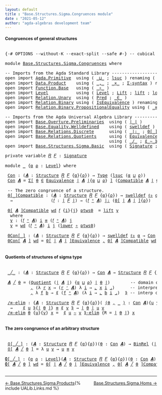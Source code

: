 ```yaml
---
layout: default
title : "Base.Structures.Sigma.Congruences module"
date : "2021-05-12"
author: "agda-algebras development team"
---
```


#### <a id="congruences-of-general-structures">Congruences of general structures</a>

<pre class="Agda">

<a id="238" class="Symbol">{-#</a> <a id="242" class="Keyword">OPTIONS</a> <a id="250" class="Pragma">--without-K</a> <a id="262" class="Pragma">--exact-split</a> <a id="276" class="Pragma">--safe</a> <a id="283" class="Symbol">#-}</a> <a id="287" class="Comment">-- cubical #-}</a>

<a id="303" class="Keyword">module</a> <a id="310" href="Base.Structures.Sigma.Congruences.html" class="Module">Base.Structures.Sigma.Congruences</a> <a id="344" class="Keyword">where</a>

<a id="351" class="Comment">-- Imports from the Agda Standard Library ------------------------------------------------</a>
<a id="442" class="Keyword">open</a> <a id="447" class="Keyword">import</a> <a id="454" href="Agda.Primitive.html" class="Module">Agda.Primitive</a>  <a id="470" class="Keyword">using</a> <a id="476" class="Symbol">(</a> <a id="478" href="Agda.Primitive.html#810" class="Primitive Operator">_⊔_</a> <a id="482" class="Symbol">;</a> <a id="484" href="Agda.Primitive.html#780" class="Primitive">lsuc</a> <a id="489" class="Symbol">)</a> <a id="491" class="Keyword">renaming</a> <a id="500" class="Symbol">(</a> <a id="502" href="Agda.Primitive.html#326" class="Primitive">Set</a> <a id="506" class="Symbol">to</a> <a id="509" class="Primitive">Type</a> <a id="514" class="Symbol">;</a> <a id="516" href="Agda.Primitive.html#764" class="Primitive">lzero</a> <a id="522" class="Symbol">to</a> <a id="525" class="Primitive">ℓ₀</a> <a id="528" class="Symbol">)</a>
<a id="530" class="Keyword">open</a> <a id="535" class="Keyword">import</a> <a id="542" href="Data.Product.html" class="Module">Data.Product</a>    <a id="558" class="Keyword">using</a> <a id="564" class="Symbol">(</a> <a id="566" href="Agda.Builtin.Sigma.html#236" class="InductiveConstructor Operator">_,_</a> <a id="570" class="Symbol">;</a> <a id="572" href="Data.Product.html#1167" class="Function Operator">_×_</a> <a id="576" class="Symbol">;</a> <a id="578" href="Data.Product.html#916" class="Function">Σ-syntax</a> <a id="587" class="Symbol">)</a> <a id="589" class="Keyword">renaming</a> <a id="598" class="Symbol">(</a> <a id="600" href="Agda.Builtin.Sigma.html#252" class="Field">proj₁</a> <a id="606" class="Symbol">to</a> <a id="609" class="Field">fst</a> <a id="613" class="Symbol">)</a>
<a id="615" class="Keyword">open</a> <a id="620" class="Keyword">import</a> <a id="627" href="Function.Base.html" class="Module">Function.Base</a>   <a id="643" class="Keyword">using</a> <a id="649" class="Symbol">(</a> <a id="651" href="Function.Base.html#1031" class="Function Operator">_∘_</a> <a id="655" class="Symbol">)</a>
<a id="657" class="Keyword">open</a> <a id="662" class="Keyword">import</a> <a id="669" href="Level.html" class="Module">Level</a>           <a id="685" class="Keyword">using</a> <a id="691" class="Symbol">(</a> <a id="693" href="Agda.Primitive.html#597" class="Postulate">Level</a> <a id="699" class="Symbol">;</a> <a id="701" href="Level.html#400" class="Record">Lift</a> <a id="706" class="Symbol">;</a> <a id="708" href="Level.html#457" class="InductiveConstructor">lift</a> <a id="713" class="Symbol">;</a> <a id="715" href="Level.html#470" class="Field">lower</a> <a id="721" class="Symbol">)</a>
<a id="723" class="Keyword">open</a> <a id="728" class="Keyword">import</a> <a id="735" href="Relation.Unary.html" class="Module">Relation.Unary</a>  <a id="751" class="Keyword">using</a> <a id="757" class="Symbol">(</a> <a id="759" href="Relation.Unary.html#1101" class="Function">Pred</a> <a id="764" class="Symbol">;</a> <a id="766" href="Relation.Unary.html#1523" class="Function Operator">_∈_</a> <a id="770" class="Symbol">)</a>
<a id="772" class="Keyword">open</a> <a id="777" class="Keyword">import</a> <a id="784" href="Relation.Binary.html" class="Module">Relation.Binary</a> <a id="800" class="Keyword">using</a> <a id="806" class="Symbol">(</a> <a id="808" href="Relation.Binary.Structures.html#1522" class="Record">IsEquivalence</a> <a id="822" class="Symbol">)</a> <a id="824" class="Keyword">renaming</a> <a id="833" class="Symbol">(</a> <a id="835" href="Relation.Binary.Core.html#882" class="Function">Rel</a> <a id="839" class="Symbol">to</a> <a id="842" class="Function">BinRel</a> <a id="849" class="Symbol">)</a>
<a id="851" class="Keyword">open</a> <a id="856" class="Keyword">import</a> <a id="863" href="Relation.Binary.PropositionalEquality.html" class="Module">Relation.Binary.PropositionalEquality</a> <a id="901" class="Keyword">using</a> <a id="907" class="Symbol">(</a> <a id="909" href="Agda.Builtin.Equality.html#151" class="Datatype Operator">_≡_</a> <a id="913" class="Symbol">)</a>

<a id="916" class="Comment">-- Imports from the Agda Universal Algebra Library ---------------------------------------</a>
<a id="1007" class="Keyword">open</a> <a id="1012" class="Keyword">import</a> <a id="1019" href="Base.Overture.Preliminaries.html" class="Module">Base.Overture.Preliminaries</a>  <a id="1048" class="Keyword">using</a> <a id="1054" class="Symbol">(</a> <a id="1056" href="Base.Overture.Preliminaries.html#4402" class="Function Operator">∣_∣</a> <a id="1060" class="Symbol">)</a>
<a id="1062" class="Keyword">open</a> <a id="1067" class="Keyword">import</a> <a id="1074" href="Base.Equality.Welldefined.html" class="Module">Base.Equality.Welldefined</a>    <a id="1103" class="Keyword">using</a> <a id="1109" class="Symbol">(</a> <a id="1111" href="Base.Equality.Welldefined.html#2671" class="Function">swelldef</a> <a id="1120" class="Symbol">)</a>
<a id="1122" class="Keyword">open</a> <a id="1127" class="Keyword">import</a> <a id="1134" href="Base.Relations.Discrete.html" class="Module">Base.Relations.Discrete</a>      <a id="1163" class="Keyword">using</a> <a id="1169" class="Symbol">(</a> <a id="1171" href="Base.Relations.Discrete.html#7026" class="Function Operator">_|:_</a> <a id="1176" class="Symbol">;</a> <a id="1178" href="Base.Relations.Discrete.html#4680" class="Function Operator">0[_]</a> <a id="1183" class="Symbol">)</a>
<a id="1185" class="Keyword">open</a> <a id="1190" class="Keyword">import</a> <a id="1197" href="Base.Relations.Quotients.html" class="Module">Base.Relations.Quotients</a>     <a id="1226" class="Keyword">using</a> <a id="1232" class="Symbol">(</a> <a id="1234" href="Base.Relations.Quotients.html#1836" class="Function">Equivalence</a> <a id="1246" class="Symbol">;</a> <a id="1248" href="Base.Relations.Quotients.html#5406" class="Function Operator">⟪_⟫</a> <a id="1252" class="Symbol">;</a> <a id="1254" href="Base.Relations.Quotients.html#5597" class="Function Operator">⌞_⌟</a> <a id="1258" class="Symbol">;</a> <a id="1260" href="Base.Relations.Quotients.html#7126" class="Function Operator">0[_]Equivalence</a> <a id="1276" class="Symbol">)</a>
                                         <a id="1319" class="Keyword">using</a> <a id="1325" class="Symbol">(</a> <a id="1327" href="Base.Relations.Quotients.html#5178" class="Function Operator">_/_</a> <a id="1331" class="Symbol">;</a> <a id="1333" href="Base.Relations.Quotients.html#7252" class="Function Operator">⟪_∼_⟫-elim</a> <a id="1344" class="Symbol">;</a> <a id="1346" href="Base.Relations.Quotients.html#5053" class="Function">Quotient</a> <a id="1355" class="Symbol">)</a>
<a id="1357" class="Keyword">open</a> <a id="1362" class="Keyword">import</a> <a id="1369" href="Base.Structures.Sigma.Basic.html" class="Module">Base.Structures.Sigma.Basic</a>  <a id="1398" class="Keyword">using</a> <a id="1404" class="Symbol">(</a> <a id="1406" href="Base.Structures.Sigma.Basic.html#1204" class="Function">Signature</a> <a id="1416" class="Symbol">;</a> <a id="1418" href="Base.Structures.Sigma.Basic.html#1365" class="Function">Structure</a> <a id="1428" class="Symbol">;</a> <a id="1430" href="Base.Structures.Sigma.Basic.html#2611" class="Function Operator">_ᵒ_</a> <a id="1434" class="Symbol">;</a> <a id="1436" href="Base.Structures.Sigma.Basic.html#2705" class="Function">Compatible</a> <a id="1447" class="Symbol">;</a> <a id="1449" href="Base.Structures.Sigma.Basic.html#2515" class="Function Operator">_ʳ_</a> <a id="1453" class="Symbol">)</a>

<a id="1456" class="Keyword">private</a> <a id="1464" class="Keyword">variable</a> <a id="1473" href="Base.Structures.Sigma.Congruences.html#1473" class="Generalizable">𝑅</a> <a id="1475" href="Base.Structures.Sigma.Congruences.html#1475" class="Generalizable">𝐹</a> <a id="1477" class="Symbol">:</a> <a id="1479" href="Base.Structures.Sigma.Basic.html#1204" class="Function">Signature</a>

<a id="1490" class="Keyword">module</a> <a id="1497" href="Base.Structures.Sigma.Congruences.html#1497" class="Module">_</a> <a id="1499" class="Symbol">{</a><a id="1500" href="Base.Structures.Sigma.Congruences.html#1500" class="Bound">α</a> <a id="1502" href="Base.Structures.Sigma.Congruences.html#1502" class="Bound">ρ</a> <a id="1504" class="Symbol">:</a> <a id="1506" href="Agda.Primitive.html#597" class="Postulate">Level</a><a id="1511" class="Symbol">}</a> <a id="1513" class="Keyword">where</a>

 <a id="1521" href="Base.Structures.Sigma.Congruences.html#1521" class="Function">Con</a> <a id="1525" class="Symbol">:</a> <a id="1527" class="Symbol">(</a><a id="1528" href="Base.Structures.Sigma.Congruences.html#1528" class="Bound">𝑨</a> <a id="1530" class="Symbol">:</a> <a id="1532" href="Base.Structures.Sigma.Basic.html#1365" class="Function">Structure</a> <a id="1542" href="Base.Structures.Sigma.Congruences.html#1473" class="Generalizable">𝑅</a> <a id="1544" href="Base.Structures.Sigma.Congruences.html#1475" class="Generalizable">𝐹</a> <a id="1546" class="Symbol">{</a><a id="1547" href="Base.Structures.Sigma.Congruences.html#1500" class="Bound">α</a><a id="1548" class="Symbol">}{</a><a id="1550" href="Base.Structures.Sigma.Congruences.html#1502" class="Bound">ρ</a><a id="1551" class="Symbol">})</a> <a id="1554" class="Symbol">→</a> <a id="1556" href="Base.Structures.Sigma.Congruences.html#509" class="Primitive">Type</a> <a id="1561" class="Symbol">(</a><a id="1562" href="Agda.Primitive.html#780" class="Primitive">lsuc</a> <a id="1567" class="Symbol">(</a><a id="1568" href="Base.Structures.Sigma.Congruences.html#1500" class="Bound">α</a> <a id="1570" href="Agda.Primitive.html#810" class="Primitive Operator">⊔</a> <a id="1572" href="Base.Structures.Sigma.Congruences.html#1502" class="Bound">ρ</a><a id="1573" class="Symbol">))</a>
 <a id="1577" href="Base.Structures.Sigma.Congruences.html#1521" class="Function">Con</a> <a id="1581" href="Base.Structures.Sigma.Congruences.html#1581" class="Bound">𝑨</a> <a id="1583" class="Symbol">=</a> <a id="1585" href="Data.Product.html#916" class="Function">Σ[</a> <a id="1588" href="Base.Structures.Sigma.Congruences.html#1588" class="Bound">θ</a> <a id="1590" href="Data.Product.html#916" class="Function">∈</a> <a id="1592" href="Base.Relations.Quotients.html#1836" class="Function">Equivalence</a> <a id="1604" href="Base.Overture.Preliminaries.html#4402" class="Function Operator">∣</a> <a id="1606" href="Base.Structures.Sigma.Congruences.html#1581" class="Bound">𝑨</a> <a id="1608" href="Base.Overture.Preliminaries.html#4402" class="Function Operator">∣</a><a id="1609" class="Symbol">{</a><a id="1610" href="Base.Structures.Sigma.Congruences.html#1500" class="Bound">α</a> <a id="1612" href="Agda.Primitive.html#810" class="Primitive Operator">⊔</a> <a id="1614" href="Base.Structures.Sigma.Congruences.html#1502" class="Bound">ρ</a><a id="1615" class="Symbol">}</a> <a id="1617" href="Data.Product.html#916" class="Function">]</a> <a id="1619" class="Symbol">(</a><a id="1620" href="Base.Structures.Sigma.Basic.html#2705" class="Function">Compatible</a> <a id="1631" href="Base.Structures.Sigma.Congruences.html#1581" class="Bound">𝑨</a> <a id="1633" href="Base.Overture.Preliminaries.html#4402" class="Function Operator">∣</a> <a id="1635" href="Base.Structures.Sigma.Congruences.html#1588" class="Bound">θ</a> <a id="1637" href="Base.Overture.Preliminaries.html#4402" class="Function Operator">∣</a><a id="1638" class="Symbol">)</a>

 <a id="1642" class="Comment">-- The zero congruence of a structure.</a>
 <a id="1682" href="Base.Structures.Sigma.Congruences.html#1682" class="Function Operator">0[_]Compatible</a> <a id="1697" class="Symbol">:</a> <a id="1699" class="Symbol">(</a><a id="1700" href="Base.Structures.Sigma.Congruences.html#1700" class="Bound">𝑨</a> <a id="1702" class="Symbol">:</a> <a id="1704" href="Base.Structures.Sigma.Basic.html#1365" class="Function">Structure</a> <a id="1714" href="Base.Structures.Sigma.Congruences.html#1473" class="Generalizable">𝑅</a> <a id="1716" href="Base.Structures.Sigma.Congruences.html#1475" class="Generalizable">𝐹</a> <a id="1718" class="Symbol">{</a><a id="1719" href="Base.Structures.Sigma.Congruences.html#1500" class="Bound">α</a><a id="1720" class="Symbol">}{</a><a id="1722" href="Base.Structures.Sigma.Congruences.html#1502" class="Bound">ρ</a><a id="1723" class="Symbol">})</a> <a id="1726" class="Symbol">→</a> <a id="1728" href="Base.Equality.Welldefined.html#2671" class="Function">swelldef</a> <a id="1737" href="Base.Structures.Sigma.Congruences.html#525" class="Primitive">ℓ₀</a> <a id="1740" href="Base.Structures.Sigma.Congruences.html#1500" class="Bound">α</a>
  <a id="1744" class="Symbol">→</a>               <a id="1760" class="Symbol">(</a><a id="1761" href="Base.Structures.Sigma.Congruences.html#1761" class="Bound">𝑓</a> <a id="1763" class="Symbol">:</a> <a id="1765" href="Base.Overture.Preliminaries.html#4402" class="Function Operator">∣</a> <a id="1767" href="Base.Structures.Sigma.Congruences.html#1475" class="Generalizable">𝐹</a> <a id="1769" href="Base.Overture.Preliminaries.html#4402" class="Function Operator">∣</a><a id="1770" class="Symbol">)</a> <a id="1772" class="Symbol">→</a> <a id="1774" class="Symbol">(</a><a id="1775" href="Base.Structures.Sigma.Congruences.html#1761" class="Bound">𝑓</a> <a id="1777" href="Base.Structures.Sigma.Basic.html#2611" class="Function Operator">ᵒ</a> <a id="1779" href="Base.Structures.Sigma.Congruences.html#1700" class="Bound">𝑨</a><a id="1780" class="Symbol">)</a> <a id="1782" href="Base.Relations.Discrete.html#7026" class="Function Operator">|:</a> <a id="1785" class="Symbol">(</a><a id="1786" href="Base.Relations.Discrete.html#4680" class="Function Operator">0[</a> <a id="1789" href="Base.Overture.Preliminaries.html#4402" class="Function Operator">∣</a> <a id="1791" href="Base.Structures.Sigma.Congruences.html#1700" class="Bound">𝑨</a> <a id="1793" href="Base.Overture.Preliminaries.html#4402" class="Function Operator">∣</a> <a id="1795" href="Base.Relations.Discrete.html#4680" class="Function Operator">]</a><a id="1796" class="Symbol">{</a><a id="1797" href="Base.Structures.Sigma.Congruences.html#1502" class="Bound">ρ</a><a id="1798" class="Symbol">})</a>

 <a id="1803" href="Base.Structures.Sigma.Congruences.html#1682" class="Function Operator">0[</a> <a id="1806" href="Base.Structures.Sigma.Congruences.html#1806" class="Bound">𝑨</a> <a id="1808" href="Base.Structures.Sigma.Congruences.html#1682" class="Function Operator">]Compatible</a> <a id="1820" href="Base.Structures.Sigma.Congruences.html#1820" class="Bound">wd</a> <a id="1823" href="Base.Structures.Sigma.Congruences.html#1823" class="Bound">𝑓</a> <a id="1825" class="Symbol">{</a><a id="1826" href="Base.Structures.Sigma.Congruences.html#1826" class="Bound">i</a><a id="1827" class="Symbol">}{</a><a id="1829" href="Base.Structures.Sigma.Congruences.html#1829" class="Bound">j</a><a id="1830" class="Symbol">}</a> <a id="1832" href="Base.Structures.Sigma.Congruences.html#1832" class="Bound">ptws0</a>  <a id="1839" class="Symbol">=</a> <a id="1841" href="Level.html#457" class="InductiveConstructor">lift</a> <a id="1846" href="Base.Structures.Sigma.Congruences.html#1858" class="Function">γ</a>
  <a id="1850" class="Keyword">where</a>
  <a id="1858" href="Base.Structures.Sigma.Congruences.html#1858" class="Function">γ</a> <a id="1860" class="Symbol">:</a> <a id="1862" class="Symbol">(</a><a id="1863" href="Base.Structures.Sigma.Congruences.html#1823" class="Bound">𝑓</a> <a id="1865" href="Base.Structures.Sigma.Basic.html#2611" class="Function Operator">ᵒ</a> <a id="1867" href="Base.Structures.Sigma.Congruences.html#1806" class="Bound">𝑨</a><a id="1868" class="Symbol">)</a> <a id="1870" href="Base.Structures.Sigma.Congruences.html#1826" class="Bound">i</a> <a id="1872" href="Agda.Builtin.Equality.html#151" class="Datatype Operator">≡</a> <a id="1874" class="Symbol">(</a><a id="1875" href="Base.Structures.Sigma.Congruences.html#1823" class="Bound">𝑓</a> <a id="1877" href="Base.Structures.Sigma.Basic.html#2611" class="Function Operator">ᵒ</a> <a id="1879" href="Base.Structures.Sigma.Congruences.html#1806" class="Bound">𝑨</a><a id="1880" class="Symbol">)</a> <a id="1882" href="Base.Structures.Sigma.Congruences.html#1829" class="Bound">j</a>
  <a id="1886" href="Base.Structures.Sigma.Congruences.html#1858" class="Function">γ</a> <a id="1888" class="Symbol">=</a> <a id="1890" href="Base.Structures.Sigma.Congruences.html#1820" class="Bound">wd</a> <a id="1893" class="Symbol">(</a><a id="1894" href="Base.Structures.Sigma.Congruences.html#1823" class="Bound">𝑓</a> <a id="1896" href="Base.Structures.Sigma.Basic.html#2611" class="Function Operator">ᵒ</a> <a id="1898" href="Base.Structures.Sigma.Congruences.html#1806" class="Bound">𝑨</a><a id="1899" class="Symbol">)</a> <a id="1901" href="Base.Structures.Sigma.Congruences.html#1826" class="Bound">i</a> <a id="1903" href="Base.Structures.Sigma.Congruences.html#1829" class="Bound">j</a> <a id="1905" class="Symbol">(</a><a id="1906" href="Level.html#470" class="Field">lower</a> <a id="1912" href="Function.Base.html#1031" class="Function Operator">∘</a> <a id="1914" href="Base.Structures.Sigma.Congruences.html#1832" class="Bound">ptws0</a><a id="1919" class="Symbol">)</a>

 <a id="1923" href="Base.Structures.Sigma.Congruences.html#1923" class="Function Operator">0Con[_]</a> <a id="1931" class="Symbol">:</a> <a id="1933" class="Symbol">(</a><a id="1934" href="Base.Structures.Sigma.Congruences.html#1934" class="Bound">𝑨</a> <a id="1936" class="Symbol">:</a> <a id="1938" href="Base.Structures.Sigma.Basic.html#1365" class="Function">Structure</a> <a id="1948" href="Base.Structures.Sigma.Congruences.html#1473" class="Generalizable">𝑅</a> <a id="1950" href="Base.Structures.Sigma.Congruences.html#1475" class="Generalizable">𝐹</a> <a id="1952" class="Symbol">{</a><a id="1953" href="Base.Structures.Sigma.Congruences.html#1500" class="Bound">α</a><a id="1954" class="Symbol">}{</a><a id="1956" href="Base.Structures.Sigma.Congruences.html#1502" class="Bound">ρ</a><a id="1957" class="Symbol">})</a> <a id="1960" class="Symbol">→</a> <a id="1962" href="Base.Equality.Welldefined.html#2671" class="Function">swelldef</a> <a id="1971" href="Base.Structures.Sigma.Congruences.html#525" class="Primitive">ℓ₀</a> <a id="1974" href="Base.Structures.Sigma.Congruences.html#1500" class="Bound">α</a> <a id="1976" class="Symbol">→</a> <a id="1978" href="Base.Structures.Sigma.Congruences.html#1521" class="Function">Con</a> <a id="1982" href="Base.Structures.Sigma.Congruences.html#1934" class="Bound">𝑨</a>
 <a id="1985" href="Base.Structures.Sigma.Congruences.html#1923" class="Function Operator">0Con[</a> <a id="1991" href="Base.Structures.Sigma.Congruences.html#1991" class="Bound">𝑨</a> <a id="1993" href="Base.Structures.Sigma.Congruences.html#1923" class="Function Operator">]</a> <a id="1995" href="Base.Structures.Sigma.Congruences.html#1995" class="Bound">wd</a> <a id="1998" class="Symbol">=</a> <a id="2000" href="Base.Relations.Quotients.html#7126" class="Function Operator">0[</a> <a id="2003" href="Base.Overture.Preliminaries.html#4402" class="Function Operator">∣</a> <a id="2005" href="Base.Structures.Sigma.Congruences.html#1991" class="Bound">𝑨</a> <a id="2007" href="Base.Overture.Preliminaries.html#4402" class="Function Operator">∣</a> <a id="2009" href="Base.Relations.Quotients.html#7126" class="Function Operator">]Equivalence</a> <a id="2022" href="Agda.Builtin.Sigma.html#236" class="InductiveConstructor Operator">,</a> <a id="2024" href="Base.Structures.Sigma.Congruences.html#1682" class="Function Operator">0[</a> <a id="2027" href="Base.Structures.Sigma.Congruences.html#1991" class="Bound">𝑨</a> <a id="2029" href="Base.Structures.Sigma.Congruences.html#1682" class="Function Operator">]Compatible</a> <a id="2041" href="Base.Structures.Sigma.Congruences.html#1995" class="Bound">wd</a>

</pre>


#### <a id="quotient-structures">Quotients of structures of sigma type</a>

<pre class="Agda">

 <a id="2149" href="Base.Structures.Sigma.Congruences.html#2149" class="Function Operator">_╱_</a> <a id="2153" class="Symbol">:</a> <a id="2155" class="Symbol">(</a><a id="2156" href="Base.Structures.Sigma.Congruences.html#2156" class="Bound">𝑨</a> <a id="2158" class="Symbol">:</a> <a id="2160" href="Base.Structures.Sigma.Basic.html#1365" class="Function">Structure</a> <a id="2170" href="Base.Structures.Sigma.Congruences.html#1473" class="Generalizable">𝑅</a> <a id="2172" href="Base.Structures.Sigma.Congruences.html#1475" class="Generalizable">𝐹</a> <a id="2174" class="Symbol">{</a><a id="2175" href="Base.Structures.Sigma.Congruences.html#1500" class="Bound">α</a><a id="2176" class="Symbol">}{</a><a id="2178" href="Base.Structures.Sigma.Congruences.html#1502" class="Bound">ρ</a><a id="2179" class="Symbol">})</a> <a id="2182" class="Symbol">→</a> <a id="2184" href="Base.Structures.Sigma.Congruences.html#1521" class="Function">Con</a> <a id="2188" href="Base.Structures.Sigma.Congruences.html#2156" class="Bound">𝑨</a> <a id="2190" class="Symbol">→</a> <a id="2192" href="Base.Structures.Sigma.Basic.html#1365" class="Function">Structure</a> <a id="2202" href="Base.Structures.Sigma.Congruences.html#1473" class="Generalizable">𝑅</a> <a id="2204" href="Base.Structures.Sigma.Congruences.html#1475" class="Generalizable">𝐹</a> <a id="2206" class="Symbol">{</a><a id="2207" href="Agda.Primitive.html#780" class="Primitive">lsuc</a> <a id="2212" class="Symbol">(</a><a id="2213" href="Base.Structures.Sigma.Congruences.html#1500" class="Bound">α</a> <a id="2215" href="Agda.Primitive.html#810" class="Primitive Operator">⊔</a> <a id="2217" href="Base.Structures.Sigma.Congruences.html#1502" class="Bound">ρ</a><a id="2218" class="Symbol">)}{</a><a id="2221" href="Base.Structures.Sigma.Congruences.html#1502" class="Bound">ρ</a><a id="2222" class="Symbol">}</a>

 <a id="2226" href="Base.Structures.Sigma.Congruences.html#2226" class="Bound">𝑨</a> <a id="2228" href="Base.Structures.Sigma.Congruences.html#2149" class="Function Operator">╱</a> <a id="2230" href="Base.Structures.Sigma.Congruences.html#2230" class="Bound">θ</a> <a id="2232" class="Symbol">=</a> <a id="2234" class="Symbol">(</a><a id="2235" href="Base.Relations.Quotients.html#5053" class="Function">Quotient</a> <a id="2244" class="Symbol">(</a><a id="2245" href="Base.Overture.Preliminaries.html#4402" class="Function Operator">∣</a> <a id="2247" href="Base.Structures.Sigma.Congruences.html#2226" class="Bound">𝑨</a> <a id="2249" href="Base.Overture.Preliminaries.html#4402" class="Function Operator">∣</a><a id="2250" class="Symbol">)</a> <a id="2252" class="Symbol">{</a><a id="2253" href="Base.Structures.Sigma.Congruences.html#1500" class="Bound">α</a> <a id="2255" href="Agda.Primitive.html#810" class="Primitive Operator">⊔</a> <a id="2257" href="Base.Structures.Sigma.Congruences.html#1502" class="Bound">ρ</a><a id="2258" class="Symbol">}</a> <a id="2260" href="Base.Overture.Preliminaries.html#4402" class="Function Operator">∣</a> <a id="2262" href="Base.Structures.Sigma.Congruences.html#2230" class="Bound">θ</a> <a id="2264" href="Base.Overture.Preliminaries.html#4402" class="Function Operator">∣</a><a id="2265" class="Symbol">)</a>        <a id="2274" class="Comment">-- domain of quotient structure</a>
          <a id="2316" href="Agda.Builtin.Sigma.html#236" class="InductiveConstructor Operator">,</a> <a id="2318" class="Symbol">(λ</a> <a id="2321" href="Base.Structures.Sigma.Congruences.html#2321" class="Bound">r</a> <a id="2323" href="Base.Structures.Sigma.Congruences.html#2323" class="Bound">x</a> <a id="2325" class="Symbol">→</a> <a id="2327" class="Symbol">(</a><a id="2328" href="Base.Structures.Sigma.Congruences.html#2321" class="Bound">r</a> <a id="2330" href="Base.Structures.Sigma.Basic.html#2515" class="Function Operator">ʳ</a> <a id="2332" href="Base.Structures.Sigma.Congruences.html#2226" class="Bound">𝑨</a><a id="2333" class="Symbol">)</a> <a id="2335" class="Symbol">λ</a> <a id="2337" href="Base.Structures.Sigma.Congruences.html#2337" class="Bound">i</a> <a id="2339" class="Symbol">→</a> <a id="2341" href="Base.Relations.Quotients.html#5597" class="Function Operator">⌞</a> <a id="2343" href="Base.Structures.Sigma.Congruences.html#2323" class="Bound">x</a> <a id="2345" href="Base.Structures.Sigma.Congruences.html#2337" class="Bound">i</a> <a id="2347" href="Base.Relations.Quotients.html#5597" class="Function Operator">⌟</a><a id="2348" class="Symbol">)</a>      <a id="2355" class="Comment">-- interpretation of relations</a>
          <a id="2396" href="Agda.Builtin.Sigma.html#236" class="InductiveConstructor Operator">,</a> <a id="2398" class="Symbol">λ</a> <a id="2400" href="Base.Structures.Sigma.Congruences.html#2400" class="Bound">f</a> <a id="2402" href="Base.Structures.Sigma.Congruences.html#2402" class="Bound">b</a> <a id="2404" class="Symbol">→</a> <a id="2406" href="Base.Relations.Quotients.html#5406" class="Function Operator">⟪</a> <a id="2408" class="Symbol">(</a><a id="2409" href="Base.Structures.Sigma.Congruences.html#2400" class="Bound">f</a> <a id="2411" href="Base.Structures.Sigma.Basic.html#2611" class="Function Operator">ᵒ</a> <a id="2413" href="Base.Structures.Sigma.Congruences.html#2226" class="Bound">𝑨</a><a id="2414" class="Symbol">)</a> <a id="2416" class="Symbol">(λ</a> <a id="2419" href="Base.Structures.Sigma.Congruences.html#2419" class="Bound">i</a> <a id="2421" class="Symbol">→</a> <a id="2423" href="Base.Relations.Quotients.html#5597" class="Function Operator">⌞</a> <a id="2425" href="Base.Structures.Sigma.Congruences.html#2402" class="Bound">b</a> <a id="2427" href="Base.Structures.Sigma.Congruences.html#2419" class="Bound">i</a> <a id="2429" href="Base.Relations.Quotients.html#5597" class="Function Operator">⌟</a><a id="2430" class="Symbol">)</a>  <a id="2433" href="Base.Relations.Quotients.html#5406" class="Function Operator">⟫</a> <a id="2435" class="Comment">-- interp of operations</a>

 <a id="2461" href="Base.Structures.Sigma.Congruences.html#2461" class="Function">/≡-elim</a> <a id="2469" class="Symbol">:</a> <a id="2471" class="Symbol">{</a><a id="2472" href="Base.Structures.Sigma.Congruences.html#2472" class="Bound">𝑨</a> <a id="2474" class="Symbol">:</a> <a id="2476" href="Base.Structures.Sigma.Basic.html#1365" class="Function">Structure</a> <a id="2486" href="Base.Structures.Sigma.Congruences.html#1473" class="Generalizable">𝑅</a> <a id="2488" href="Base.Structures.Sigma.Congruences.html#1475" class="Generalizable">𝐹</a> <a id="2490" class="Symbol">{</a><a id="2491" href="Base.Structures.Sigma.Congruences.html#1500" class="Bound">α</a><a id="2492" class="Symbol">}{</a><a id="2494" href="Base.Structures.Sigma.Congruences.html#1502" class="Bound">ρ</a><a id="2495" class="Symbol">}}(</a> <a id="2499" href="Base.Structures.Sigma.Congruences.html#2499" class="Symbol">(</a><a id="2500" href="Base.Structures.Sigma.Congruences.html#2500" class="Bound">θ</a> <a id="2502" href="Agda.Builtin.Sigma.html#236" class="InductiveConstructor Operator">,</a> <a id="2504" href="Base.Structures.Sigma.Congruences.html#2499" class="Symbol">_</a> <a id="2506" href="Base.Structures.Sigma.Congruences.html#2499" class="Symbol">)</a> <a id="2508" class="Symbol">:</a> <a id="2510" href="Base.Structures.Sigma.Congruences.html#1521" class="Function">Con</a> <a id="2514" href="Base.Structures.Sigma.Congruences.html#2472" class="Bound">𝑨</a><a id="2515" class="Symbol">){</a><a id="2517" href="Base.Structures.Sigma.Congruences.html#2517" class="Bound">u</a> <a id="2519" href="Base.Structures.Sigma.Congruences.html#2519" class="Bound">v</a> <a id="2521" class="Symbol">:</a> <a id="2523" href="Base.Overture.Preliminaries.html#4402" class="Function Operator">∣</a> <a id="2525" href="Base.Structures.Sigma.Congruences.html#2472" class="Bound">𝑨</a> <a id="2527" href="Base.Overture.Preliminaries.html#4402" class="Function Operator">∣</a><a id="2528" class="Symbol">}</a>
  <a id="2532" class="Symbol">→</a>    <a id="2537" href="Base.Relations.Quotients.html#5406" class="Function Operator">⟪</a> <a id="2539" href="Base.Structures.Sigma.Congruences.html#2517" class="Bound">u</a> <a id="2541" href="Base.Relations.Quotients.html#5406" class="Function Operator">⟫</a><a id="2542" class="Symbol">{</a><a id="2543" href="Base.Overture.Preliminaries.html#4402" class="Function Operator">∣</a> <a id="2545" href="Base.Structures.Sigma.Congruences.html#2500" class="Bound">θ</a> <a id="2547" href="Base.Overture.Preliminaries.html#4402" class="Function Operator">∣</a><a id="2548" class="Symbol">}</a> <a id="2550" href="Agda.Builtin.Equality.html#151" class="Datatype Operator">≡</a> <a id="2552" href="Base.Relations.Quotients.html#5406" class="Function Operator">⟪</a> <a id="2554" href="Base.Structures.Sigma.Congruences.html#2519" class="Bound">v</a> <a id="2556" href="Base.Relations.Quotients.html#5406" class="Function Operator">⟫</a> <a id="2558" class="Symbol">→</a> <a id="2560" href="Base.Overture.Preliminaries.html#4402" class="Function Operator">∣</a> <a id="2562" href="Base.Structures.Sigma.Congruences.html#2500" class="Bound">θ</a> <a id="2564" href="Base.Overture.Preliminaries.html#4402" class="Function Operator">∣</a> <a id="2566" href="Base.Structures.Sigma.Congruences.html#2517" class="Bound">u</a> <a id="2568" href="Base.Structures.Sigma.Congruences.html#2519" class="Bound">v</a>
 <a id="2571" href="Base.Structures.Sigma.Congruences.html#2461" class="Function">/≡-elim</a> <a id="2579" href="Base.Structures.Sigma.Congruences.html#2579" class="Bound">θ</a> <a id="2581" class="Symbol">{</a><a id="2582" href="Base.Structures.Sigma.Congruences.html#2582" class="Bound">u</a><a id="2583" class="Symbol">}{</a><a id="2585" href="Base.Structures.Sigma.Congruences.html#2585" class="Bound">v</a><a id="2586" class="Symbol">}</a> <a id="2588" href="Base.Structures.Sigma.Congruences.html#2588" class="Bound">x</a> <a id="2590" class="Symbol">=</a>  <a id="2593" href="Base.Relations.Quotients.html#7252" class="Function Operator">⟪</a> <a id="2595" href="Base.Structures.Sigma.Congruences.html#2582" class="Bound">u</a> <a id="2597" href="Base.Relations.Quotients.html#7252" class="Function Operator">∼</a> <a id="2599" href="Base.Structures.Sigma.Congruences.html#2585" class="Bound">v</a> <a id="2601" href="Base.Relations.Quotients.html#7252" class="Function Operator">⟫-elim</a> <a id="2608" class="Symbol">{</a><a id="2609" class="Argument">R</a> <a id="2611" class="Symbol">=</a> <a id="2613" href="Base.Overture.Preliminaries.html#4402" class="Function Operator">∣</a> <a id="2615" href="Base.Structures.Sigma.Congruences.html#2579" class="Bound">θ</a> <a id="2617" href="Base.Overture.Preliminaries.html#4402" class="Function Operator">∣</a><a id="2618" class="Symbol">}</a> <a id="2620" href="Base.Structures.Sigma.Congruences.html#2588" class="Bound">x</a>

</pre>

#### <a id="the-zero-congruence-of-an-arbitrary-structure">The zero congruence of an arbitrary structure</a>

<pre class="Agda">

 <a id="2760" href="Base.Structures.Sigma.Congruences.html#2760" class="Function Operator">𝟘[_╱_]</a> <a id="2767" class="Symbol">:</a> <a id="2769" class="Symbol">(</a><a id="2770" href="Base.Structures.Sigma.Congruences.html#2770" class="Bound">𝑨</a> <a id="2772" class="Symbol">:</a> <a id="2774" href="Base.Structures.Sigma.Basic.html#1365" class="Function">Structure</a> <a id="2784" href="Base.Structures.Sigma.Congruences.html#1473" class="Generalizable">𝑅</a> <a id="2786" href="Base.Structures.Sigma.Congruences.html#1475" class="Generalizable">𝐹</a> <a id="2788" class="Symbol">{</a><a id="2789" href="Base.Structures.Sigma.Congruences.html#1500" class="Bound">α</a><a id="2790" class="Symbol">}{</a><a id="2792" href="Base.Structures.Sigma.Congruences.html#1502" class="Bound">ρ</a><a id="2793" class="Symbol">})(</a><a id="2796" href="Base.Structures.Sigma.Congruences.html#2796" class="Bound">θ</a> <a id="2798" class="Symbol">:</a> <a id="2800" href="Base.Structures.Sigma.Congruences.html#1521" class="Function">Con</a> <a id="2804" href="Base.Structures.Sigma.Congruences.html#2770" class="Bound">𝑨</a><a id="2805" class="Symbol">)</a> <a id="2807" class="Symbol">→</a> <a id="2809" href="Base.Structures.Sigma.Congruences.html#842" class="Function">BinRel</a> <a id="2816" class="Symbol">(</a><a id="2817" href="Base.Overture.Preliminaries.html#4402" class="Function Operator">∣</a> <a id="2819" href="Base.Structures.Sigma.Congruences.html#2770" class="Bound">𝑨</a> <a id="2821" href="Base.Overture.Preliminaries.html#4402" class="Function Operator">∣</a> <a id="2823" href="Base.Relations.Quotients.html#5178" class="Function Operator">/</a> <a id="2825" class="Symbol">(</a><a id="2826" href="Base.Structures.Sigma.Congruences.html#609" class="Field">fst</a> <a id="2830" href="Base.Overture.Preliminaries.html#4402" class="Function Operator">∣</a> <a id="2832" href="Base.Structures.Sigma.Congruences.html#2796" class="Bound">θ</a> <a id="2834" href="Base.Overture.Preliminaries.html#4402" class="Function Operator">∣</a><a id="2835" class="Symbol">))</a> <a id="2838" class="Symbol">(</a><a id="2839" href="Agda.Primitive.html#780" class="Primitive">lsuc</a> <a id="2844" class="Symbol">(</a><a id="2845" href="Base.Structures.Sigma.Congruences.html#1500" class="Bound">α</a> <a id="2847" href="Agda.Primitive.html#810" class="Primitive Operator">⊔</a> <a id="2849" href="Base.Structures.Sigma.Congruences.html#1502" class="Bound">ρ</a><a id="2850" class="Symbol">))</a>
 <a id="2854" href="Base.Structures.Sigma.Congruences.html#2760" class="Function Operator">𝟘[</a> <a id="2857" href="Base.Structures.Sigma.Congruences.html#2857" class="Bound">𝑨</a> <a id="2859" href="Base.Structures.Sigma.Congruences.html#2760" class="Function Operator">╱</a> <a id="2861" href="Base.Structures.Sigma.Congruences.html#2861" class="Bound">θ</a> <a id="2863" href="Base.Structures.Sigma.Congruences.html#2760" class="Function Operator">]</a> <a id="2865" class="Symbol">=</a> <a id="2867" class="Symbol">λ</a> <a id="2869" href="Base.Structures.Sigma.Congruences.html#2869" class="Bound">u</a> <a id="2871" href="Base.Structures.Sigma.Congruences.html#2871" class="Bound">v</a> <a id="2873" class="Symbol">→</a> <a id="2875" href="Base.Structures.Sigma.Congruences.html#2869" class="Bound">u</a> <a id="2877" href="Agda.Builtin.Equality.html#151" class="Datatype Operator">≡</a> <a id="2879" href="Base.Structures.Sigma.Congruences.html#2871" class="Bound">v</a>

<a id="𝟎[_╱_]"></a><a id="2882" href="Base.Structures.Sigma.Congruences.html#2882" class="Function Operator">𝟎[_╱_]</a> <a id="2889" class="Symbol">:</a> <a id="2891" class="Symbol">{</a><a id="2892" href="Base.Structures.Sigma.Congruences.html#2892" class="Bound">α</a> <a id="2894" href="Base.Structures.Sigma.Congruences.html#2894" class="Bound">ρ</a> <a id="2896" class="Symbol">:</a> <a id="2898" href="Agda.Primitive.html#597" class="Postulate">Level</a><a id="2903" class="Symbol">}(</a><a id="2905" href="Base.Structures.Sigma.Congruences.html#2905" class="Bound">𝑨</a> <a id="2907" class="Symbol">:</a> <a id="2909" href="Base.Structures.Sigma.Basic.html#1365" class="Function">Structure</a> <a id="2919" href="Base.Structures.Sigma.Congruences.html#1473" class="Generalizable">𝑅</a> <a id="2921" href="Base.Structures.Sigma.Congruences.html#1475" class="Generalizable">𝐹</a> <a id="2923" class="Symbol">{</a><a id="2924" href="Base.Structures.Sigma.Congruences.html#2892" class="Bound">α</a><a id="2925" class="Symbol">}{</a><a id="2927" href="Base.Structures.Sigma.Congruences.html#2894" class="Bound">ρ</a><a id="2928" class="Symbol">})(</a><a id="2931" href="Base.Structures.Sigma.Congruences.html#2931" class="Bound">θ</a> <a id="2933" class="Symbol">:</a> <a id="2935" href="Base.Structures.Sigma.Congruences.html#1521" class="Function">Con</a> <a id="2939" href="Base.Structures.Sigma.Congruences.html#2905" class="Bound">𝑨</a><a id="2940" class="Symbol">)</a> <a id="2942" class="Symbol">→</a> <a id="2944" href="Base.Equality.Welldefined.html#2671" class="Function">swelldef</a> <a id="2953" href="Base.Structures.Sigma.Congruences.html#525" class="Primitive">ℓ₀</a> <a id="2956" class="Symbol">(</a><a id="2957" href="Agda.Primitive.html#780" class="Primitive">lsuc</a> <a id="2962" class="Symbol">(</a><a id="2963" href="Base.Structures.Sigma.Congruences.html#2892" class="Bound">α</a> <a id="2965" href="Agda.Primitive.html#810" class="Primitive Operator">⊔</a> <a id="2967" href="Base.Structures.Sigma.Congruences.html#2894" class="Bound">ρ</a><a id="2968" class="Symbol">))</a> <a id="2971" class="Symbol">→</a> <a id="2973" href="Base.Structures.Sigma.Congruences.html#1521" class="Function">Con</a> <a id="2977" class="Symbol">(</a><a id="2978" href="Base.Structures.Sigma.Congruences.html#2905" class="Bound">𝑨</a> <a id="2980" href="Base.Structures.Sigma.Congruences.html#2149" class="Function Operator">╱</a> <a id="2982" href="Base.Structures.Sigma.Congruences.html#2931" class="Bound">θ</a><a id="2983" class="Symbol">)</a>
<a id="2985" href="Base.Structures.Sigma.Congruences.html#2882" class="Function Operator">𝟎[</a> <a id="2988" href="Base.Structures.Sigma.Congruences.html#2988" class="Bound">𝑨</a> <a id="2990" href="Base.Structures.Sigma.Congruences.html#2882" class="Function Operator">╱</a> <a id="2992" href="Base.Structures.Sigma.Congruences.html#2992" class="Bound">θ</a> <a id="2994" href="Base.Structures.Sigma.Congruences.html#2882" class="Function Operator">]</a> <a id="2996" href="Base.Structures.Sigma.Congruences.html#2996" class="Bound">wd</a> <a id="2999" class="Symbol">=</a> <a id="3001" href="Base.Relations.Quotients.html#7126" class="Function Operator">0[</a> <a id="3004" href="Base.Overture.Preliminaries.html#4402" class="Function Operator">∣</a> <a id="3006" href="Base.Structures.Sigma.Congruences.html#2988" class="Bound">𝑨</a> <a id="3008" href="Base.Structures.Sigma.Congruences.html#2149" class="Function Operator">╱</a> <a id="3010" href="Base.Structures.Sigma.Congruences.html#2992" class="Bound">θ</a> <a id="3012" href="Base.Overture.Preliminaries.html#4402" class="Function Operator">∣</a> <a id="3014" href="Base.Relations.Quotients.html#7126" class="Function Operator">]Equivalence</a> <a id="3027" href="Agda.Builtin.Sigma.html#236" class="InductiveConstructor Operator">,</a> <a id="3029" href="Base.Structures.Sigma.Congruences.html#1682" class="Function Operator">0[</a> <a id="3032" href="Base.Structures.Sigma.Congruences.html#2988" class="Bound">𝑨</a> <a id="3034" href="Base.Structures.Sigma.Congruences.html#2149" class="Function Operator">╱</a> <a id="3036" href="Base.Structures.Sigma.Congruences.html#2992" class="Bound">θ</a> <a id="3038" href="Base.Structures.Sigma.Congruences.html#1682" class="Function Operator">]Compatible</a> <a id="3050" href="Base.Structures.Sigma.Congruences.html#2996" class="Bound">wd</a>

</pre>

--------------------------------

<span style="float:left;">[← Base.Structures.Sigma.Products](Base.Structures.Sigma.Products.html)</span>
<span style="float:right;">[Base.Structures.Sigma.Homs →](Base.Structures.Sigma.Homs.html)</span>

{% include UALib.Links.md %}
